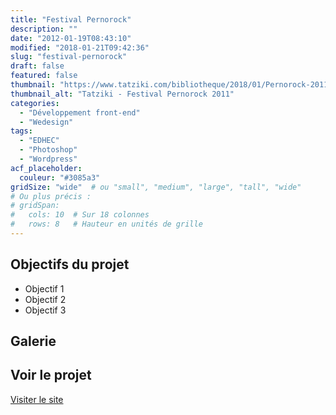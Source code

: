 ```yaml
---
title: "Festival Pernorock"
description: ""
date: "2012-01-19T08:43:10"
modified: "2018-01-21T09:42:36"
slug: "festival-pernorock"
draft: false
featured: false
thumbnail: "https://www.tatziki.com/bibliotheque/2018/01/Pernorock-2011-soiree05.jpg"
thumbnail_alt: "Tatziki - Festival Pernorock 2011"
categories:
  - "Développement front-end"
  - "Wedesign"
tags:
  - "EDHEC"
  - "Photoshop"
  - "Wordpress"
acf_placeholder:
  couleur: "#3085a3"
gridSize: "wide"  # ou "small", "medium", "large", "tall", "wide"
# Ou plus précis :
# gridSpan:
#   cols: 10  # Sur 18 colonnes
#   rows: 8   # Hauteur en unités de grille
---
```


## Objectifs du projet

<!-- TODO: Ajouter les objectifs depuis ACF -->
- Objectif 1
- Objectif 2
- Objectif 3

## Galerie

<!-- TODO: Ajouter les images du projet -->

## Voir le projet

[Visiter le site](https://www.tatziki.com/festival-pernorock/)
